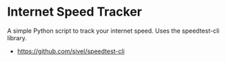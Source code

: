# Internet Speed Tracker

A simple Python script to track your internet speed. Uses the speedtest-cli library.
- https://github.com/sivel/speedtest-cli
